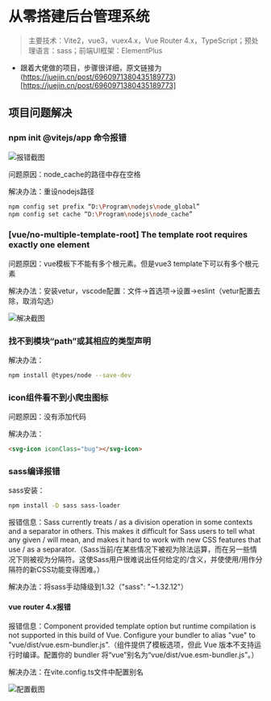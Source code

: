# 从零搭建后台管理系统

> 主要技术：Vite2，vue3，vuex4.x，Vue Router 4.x，TypeScript；预处理语言：sass；前端UI框架：ElementPlus

- 跟着大佬做的项目，步骤很详细，原文链接为(https://juejin.cn/post/6960971380435189773)[https://juejin.cn/post/6960971380435189773]

## 项目问题解决

### npm init @vitejs/app 命令报错

![报错截图](https://github.com/zptime/resources/blob/master/images/shanglv-cms-vite/error_1.png)

问题原因：node_cache的路径中存在空格

解决办法：重设nodejs路径

```bash
npm config set prefix “D:\Program\nodejs\node_global”
npm config set cache “D:\Program\nodejs\node_cache”
```

### [vue/no-multiple-template-root] The template root requires exactly one element

问题原因：vue模板下不能有多个根元素。但是vue3 template下可以有多个根元素

解决办法：安装vetur，vscode配置：文件->首选项->设置->eslint（vetur配置去除，取消勾选）

![解决截图](https://github.com/zptime/resources/blob/master/images/shanglv-cms-vite/error_2.png)


### 找不到模块“path”或其相应的类型声明

解决办法：

```bash
npm install @types/node --save-dev
```

### icon组件看不到小爬虫图标

问题原因：没有添加代码

解决办法：
```html
<svg-icon iconClass="bug"></svg-icon>
```

### sass编译报错

sass安装：

```bash
npm install -D sass sass-loader
```

报错信息：Sass currently treats / as a division operation in some contexts and a separator in others. This makes it difficult for Sass users to tell what any given / will mean, and makes it hard to work with new CSS features that use / as a separator.（Sass当前/在某些情况下被视为除法运算，而在另一些情况下则被视为分隔符。这使Sass用户很难说出任何给定的/含义，并使使用/用作分隔符的新CSS功能变得困难。）

解决办法：将sass手动降级到1.32（"sass": "~1.32.12"）

#### vue router 4.x报错

报错信息：Component provided template option but runtime compilation is not supported in this build of Vue. Configure your bundler to alias "vue" to "vue/dist/vue.esm-bundler.js".（组件提供了模板选项，但此 Vue 版本不支持运行时编译。配置你的 bundler 将“vue”别名为“vue/dist/vue.esm-bundler.js”。）

解决办法：在vite.config.ts文件中配置别名

![配置截图](https://github.com/zptime/resources/blob/master/images/shanglv-cms-vite/error_3.png)





